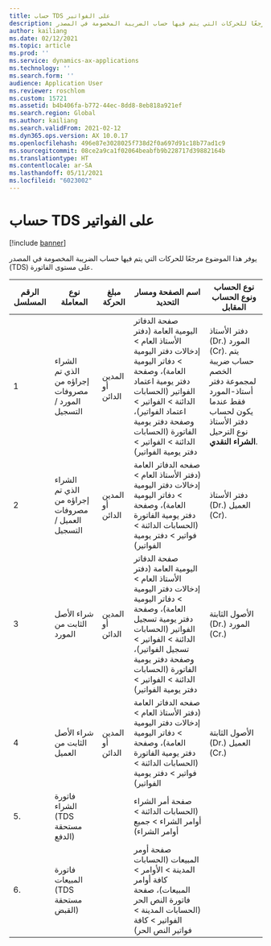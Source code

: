 ```yaml
---
title: حساب TDS على الفواتير
description: يوفر هذا الموضوع مرجعًا للحركات التي يتم فيها حساب الضريبة المخصومة في المصدر (TDS) على مستوى الفاتورة.
author: kailiang
ms.date: 02/12/2021
ms.topic: article
ms.prod: ''
ms.service: dynamics-ax-applications
ms.technology: ''
ms.search.form: ''
audience: Application User
ms.reviewer: roschlom
ms.custom: 15721
ms.assetid: b4b406fa-b772-44ec-8dd8-8eb818a921ef
ms.search.region: Global
ms.author: kailiang
ms.search.validFrom: 2021-02-12
ms.dyn365.ops.version: AX 10.0.17
ms.openlocfilehash: 496e87e3028025f738d2f0a697d91c18b77ad1c9
ms.sourcegitcommit: 08ce2a9ca1f02064beabfb9b228717d39882164b
ms.translationtype: HT
ms.contentlocale: ar-SA
ms.lasthandoff: 05/11/2021
ms.locfileid: "6023002"
---
```

# <a name="tds-calculation-on-invoices"></a>حساب TDS على الفواتير

[!include [banner](../includes/banner.md)]

يوفر هذا الموضوع مرجعًا للحركات التي يتم فيها حساب الضريبة المخصومة في المصدر (TDS) على مستوى الفاتورة.

| الرقم المسلسل | نوع المعاملة                                 | مبلغ الحركة | اسم الصفحة ومسار التحديد                                 | نوع الحساب ونوع الحساب المقابل                         |
| ------------- | ------------------------------------------------ | ------------------ | ------------------------------------------------------------ | ------------------------------------------------------------ |
| 1            | الشراء الذي تم إجراؤه من مصروفات المورد / التسجيل   | المدين أو الدائن  | صفحة الدفاتر اليومية العامة (دفتر الأستاذ العام > إدخالات دفتر اليومية > دفاتر اليومية العامة)، وصفحة دفتر يومية اعتماد الفواتير (الحسابات الدائنة > الفواتير > اعتماد الفواتير)، وصفحة دفتر يومية الفاتورة (الحسابات الدائنة > الفواتير > دفتر يومية الفواتير) | دفتر الأستاذ (Dr.) المورد (Cr).  يتم حساب ضريبة الخصم لمجموعة دفتر أستاذ-المورد فقط عندما يكون لحساب دفتر الأستاذ نوع الترحيل **الشراء**  **النقدي**. |
| 2            | الشراء الذي تم إجراؤه من مصروفات العميل / التسجيل | المدين أو الدائن  | صفحه الدفاتر العامة (دفتر الأستاذ العام > إدخالات دفتر اليومية > دفاتر اليومية العامة)، وصفحة دفتر يومية الفاتورة (الحسابات الدائنة > فواتير > دفتر يومية الفواتير) | دفتر الأستاذ (Dr.) العميل (Cr).                                 |
| 3            | شراء الأصل الثابت من المورد              | المدين أو الدائن  | صفحة الدفاتر اليومية العامة (دفتر الأستاذ العام > إدخالات دفتر اليومية > دفاتر اليومية العامة)، وصفحة دفتر يومية تسجيل الفواتير (الحسابات الدائنة > الفواتير > تسجيل الفواتير)، وصفحة دفتر يومية الفاتورة (الحسابات الدائنة > الفواتير > دفتر يومية الفواتير) | الأصول الثابتة (Dr.) المورد (Cr.)                             |
| 4            | شراء الأصل الثابت من العميل            | المدين أو الدائن  | صفحه الدفاتر العامة (دفتر الأستاذ العام > إدخالات دفتر اليومية > دفاتر اليومية العامة)، وصفحة دفتر يومية الفاتورة (الحسابات الدائنة > فواتير > دفتر يومية الفواتير) | الأصول الثابتة (Dr.) العميل (Cr.)                           |
| 5.            | فاتورة الشراء (TDS مستحقة الدفع)                  |                    | صفحة أمر الشراء (الحسابات الدائنة > أوامر الشراء > جميع أوامر الشراء) |                                                              |
| 6.            | فاتورة المبيعات (TDS مستحقة القبض)                  |                    | صفحة أومر المبيعات (الحسابات المدينة > الأوامر > كافة أوامر المبيعات)، صفحة فاتورة النص الحر (الحسابات المدينة > الفواتير > كافة فواتير النص الحر) |                                                              |
